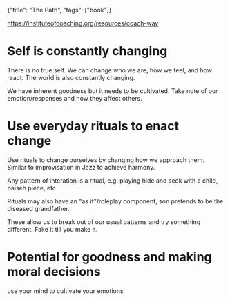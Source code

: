 {"title": "The Path", "tags": ["book"]}

https://instituteofcoaching.org/resources/coach-way

# Self is constantly changing
There is no true self. We can change who we are, how we feel, and how react. The world is also constantly changing.

We have inherent goodness but it needs to be cultivated. Take note of our emotion/responses and how they affect others.

# Use everyday rituals to enact change

Use rituals to change ourselves by changing how we approach them. Similar to improvisation in Jazz to achieve harmony.

Any pattern of interation is a ritual, e.g. playing hide and seek with a child, paiseh piece, etc

Rituals may also have an "as if"/roleplay component, son pretends to be the diseased grandfather.

These allow us to break out of our usual patterns and try something different. Fake it till you make it.

# Potential for goodness and making moral decisions

use your mind to cultivate your emotions


